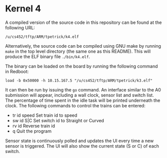 # Kernel 4
A compiled version of the source code in this repository can be found at the
following URL:
```
/u/cs452/tftp/ARM/tpetrick/k4.elf
```
Alternatively, the source code can be compiled using GNU make by running
`make` in the top level directory (the same one as this README). This will
produce the ELF binary file `./bin/k4.elf`.

The binary can be loaded on the board by running the following command in
Redboot:
```
load -b 0x50000 -h 10.15.167.5 "/u/cs452/tftp/ARM/tpetrick/k3.elf"
```

It can then be run by issuing the `go` command. An interface similar to the A0 submission will appear, including a wall clock, sensor list and switch list. The percentage of time spent in the idle task will be printed underneath the clock. The following commands to control the trains can be entered:

* tr id speed   Set train id to speed 
* sw id S|C     Set switch id to Straight or Curved
* rv id         Reverse train id
* q             Quit the program

Sensor state is continuously polled and updates the UI every time a new sensor is triggered. The UI will also show the current state (S or C) of each switch.
